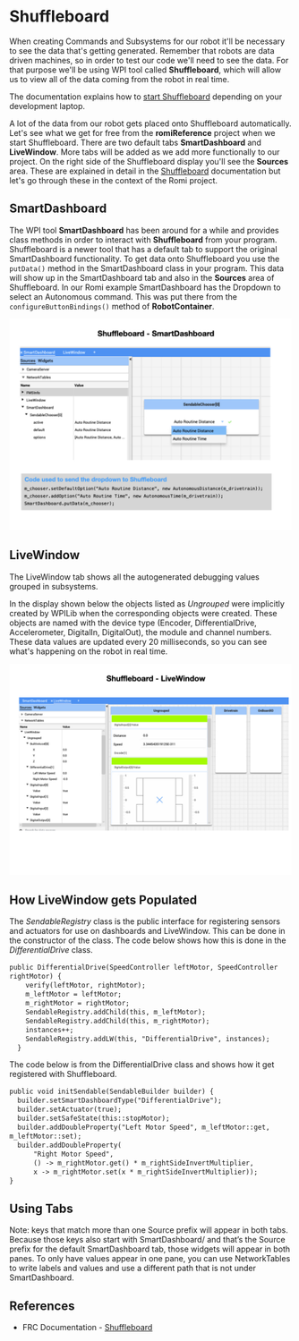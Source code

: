 # <a name="code"></a>Shuffleboard
When creating Commands and Subsystems for our robot it'll be necessary to see the data that's getting generated.  Remember that robots are data driven machines, so in order to test our code we'll need to see the data.
For that purpose we'll be using WPI tool called **Shuffleboard**, which will allow us to view all of the data coming from the robot in real time.

The documentation explains how to [start Shuffleboard](https://docs.wpilib.org/en/stable/docs/software/wpilib-tools/shuffleboard/getting-started/shuffleboard-tour.html#starting-shuffleboard) depending on your development laptop.

A lot of the data from our robot gets placed onto Shuffleboard automatically.  Let's see what we get for free from the **romiReference** project when we start Shuffleboard. There are two default tabs **SmartDashboard** and **LiveWindow**. More tabs will be added as we add more functionally to our project.  On the right side of the Shuffleboard display you'll see the **Sources** area.  These are explained in detail in the [Shuffleboard](https://docs.wpilib.org/en/stable/docs/software/wpilib-tools/shuffleboard/index.html) documentation but let's go through these in the context of the Romi project. 

## SmartDashboard
The WPI tool **SmartDashboard** has been around for a while and provides class methods in order to interact with **Shuffleboard** from your program.  Shuffleboard is a newer tool that has a default tab to support the original SmartDashboard functionality.  To get data onto Shuffleboard you use the `putData()` method in the SmartDashboard class in your program.  This data will show up in the SmartDashboard tab and also in the **Sources** area of Shuffleboard.  In our Romi example SmartDashboard has the Dropdown to select an Autonomous command.  This was put there from the `configureButtonBindings()` method of **RobotContainer**. 

![PID Command](../images/Romi/Romi.009.jpeg)

## LiveWindow
The LiveWindow tab shows all the autogenerated debugging values grouped in subsystems.

In the display shown below the objects listed as *Ungrouped* were implicitly created by WPILib when the corresponding objects were created. These objects are named with the device type (Encoder, DifferentialDrive, Accelerometer, DigitalIn, DigitalOut), the module and channel numbers. These data values are updated every 20 milliseconds, so you can see what's happening on the robot in real time.

![PID Command](../images/Romi/Romi.049.jpeg)

## How LiveWindow gets Populated
The *SendableRegistry* class is the public interface for registering sensors and actuators for use on dashboards and LiveWindow.  This can be done in the constructor of the class.  The code below shows how this is done in the *DifferentialDrive* class.

    public DifferentialDrive(SpeedController leftMotor, SpeedController rightMotor) {
        verify(leftMotor, rightMotor);
        m_leftMotor = leftMotor;
        m_rightMotor = rightMotor;
        SendableRegistry.addChild(this, m_leftMotor);
        SendableRegistry.addChild(this, m_rightMotor);
        instances++;
        SendableRegistry.addLW(this, "DifferentialDrive", instances);
      }

The code below is from the DifferentialDrive class and shows how it get registered with Shuffleboard.

    public void initSendable(SendableBuilder builder) {
      builder.setSmartDashboardType("DifferentialDrive");
      builder.setActuator(true);
      builder.setSafeState(this::stopMotor);
      builder.addDoubleProperty("Left Motor Speed", m_leftMotor::get, m_leftMotor::set);
      builder.addDoubleProperty(
          "Right Motor Speed",
          () -> m_rightMotor.get() * m_rightSideInvertMultiplier,
          x -> m_rightMotor.set(x * m_rightSideInvertMultiplier));
    }

## Using Tabs
Note: keys that match more than one Source prefix will appear in both tabs. Because those keys also start with SmartDashboard/ and that’s the Source prefix for the default SmartDashboard tab, those widgets will appear in both panes. To only have values appear in one pane, you can use NetworkTables to write labels and values and use a different path that is not under SmartDashboard. 

## References

- FRC Documentation - [Shuffleboard](https://docs.wpilib.org/en/stable/docs/software/wpilib-tools/shuffleboard/index.html)

<!-- <h3><span style="float:left">
<a href="../index">Home</a></span> -->